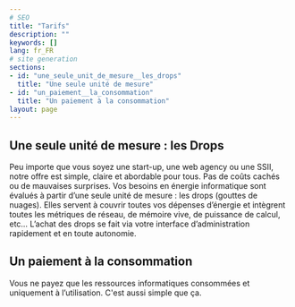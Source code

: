 ```yaml
---
# SEO
title: "Tarifs"
description: ""
keywords: []
lang: fr_FR
# site generation
sections:
- id: "une_seule_unit_de_mesure__les_drops"
  title: "Une seule unité de mesure"
- id: "un_paiement__la_consommation"
  title: "Un paiement à la consommation"
layout: page
---
```


## Une seule unité de mesure : les Drops 
Peu importe que vous soyez une start-up, une web agency ou une SSII, notre offre est simple, claire et abordable pour tous. Pas de coûts cachés ou de mauvaises surprises.
Vos besoins en énergie informatique sont évalués à partir d’une seule unité de mesure : les drops (gouttes de nuages). Elles servent à couvrir toutes vos dépenses d’énergie et intègrent toutes les métriques de réseau, de mémoire vive, de puissance de calcul, etc… L’achat des drops se fait via votre interface d’administration rapidement et en toute autonomie. 

## Un paiement à la consommation
Vous ne payez que les ressources informatiques consommées et uniquement à l’utilisation. C'est aussi simple que ça.
